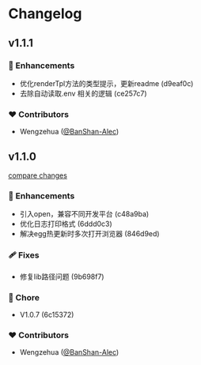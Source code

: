 # Changelog


## v1.1.1


### 🚀 Enhancements

- 优化renderTpl方法的类型提示，更新readme (d9eaf0c)
- 去除自动读取.env 相关的逻辑 (ce257c7)

### ❤️ Contributors

- Wengzehua ([@BanShan-Alec](http://github.com/BanShan-Alec))

## v1.1.0

[compare changes](https://undefined/undefined/compare/v1.0.6...v1.1.0)

### 🚀 Enhancements

- 引入open，兼容不同开发平台 (c48a9ba)
- 优化日志打印格式 (6ddd0c3)
- 解决egg热更新时多次打开浏览器 (846d9ed)

### 🩹 Fixes

- 修复lib路径问题 (9b698f7)

### 🏡 Chore

- V1.0.7 (6c15372)

### ❤️ Contributors

- Wengzehua ([@BanShan-Alec](http://github.com/BanShan-Alec))

